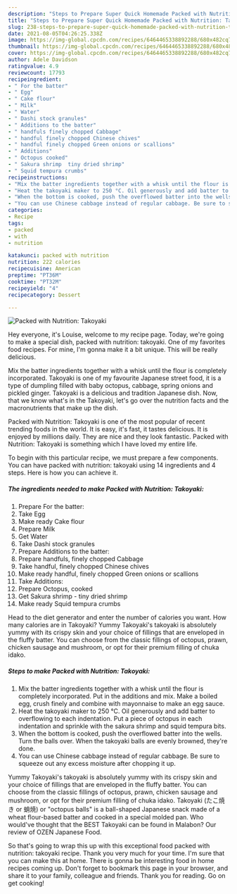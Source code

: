 ```yaml
---
description: "Steps to Prepare Super Quick Homemade Packed with Nutrition: Takoyaki"
title: "Steps to Prepare Super Quick Homemade Packed with Nutrition: Takoyaki"
slug: 238-steps-to-prepare-super-quick-homemade-packed-with-nutrition-takoyaki
date: 2021-08-05T04:26:25.338Z
image: https://img-global.cpcdn.com/recipes/6464465338892288/680x482cq70/packed-with-nutrition-takoyaki-recipe-main-photo.jpg
thumbnail: https://img-global.cpcdn.com/recipes/6464465338892288/680x482cq70/packed-with-nutrition-takoyaki-recipe-main-photo.jpg
cover: https://img-global.cpcdn.com/recipes/6464465338892288/680x482cq70/packed-with-nutrition-takoyaki-recipe-main-photo.jpg
author: Adele Davidson
ratingvalue: 4.9
reviewcount: 17793
recipeingredient:
- " For the batter"
- " Egg"
- " Cake flour"
- " Milk"
- " Water"
- " Dashi stock granules"
- " Additions to the batter"
- " handfuls finely chopped Cabbage"
- " handful finely chopped Chinese chives"
- " handful finely chopped Green onions or scallions"
- " Additions"
- " Octopus cooked"
- " Sakura shrimp  tiny dried shrimp"
- " Squid tempura crumbs"
recipeinstructions:
- "Mix the batter ingredients together with a whisk until the flour is completely incorporated. Put in the additions and mix. Make a boiled egg, crush finely and combine with mayonnaise to make an egg sauce."
- "Heat the takoyaki maker to 250 °C. Oil generously and add batter to overflowing to each indentation. Put a piece of octopus in each indentation and sprinkle with the sakura shrimp and squid tempura bits."
- "When the bottom is cooked, push the overflowed batter into the wells. Turn the balls over. When the takoyaki balls are evenly browned, they&#39;re done."
- "You can use Chinese cabbage instead of regular cabbage. Be sure to squeeze out any excess moisture after chopping it up."
categories:
- Recipe
tags:
- packed
- with
- nutrition

katakunci: packed with nutrition 
nutrition: 222 calories
recipecuisine: American
preptime: "PT36M"
cooktime: "PT32M"
recipeyield: "4"
recipecategory: Dessert

---
```



![Packed with Nutrition: Takoyaki](https://img-global.cpcdn.com/recipes/6464465338892288/680x482cq70/packed-with-nutrition-takoyaki-recipe-main-photo.jpg)

Hey everyone, it's Louise, welcome to my recipe page. Today, we're going to make a special dish, packed with nutrition: takoyaki. One of my favorites food recipes. For mine, I'm gonna make it a bit unique. This will be really delicious.

Mix the batter ingredients together with a whisk until the flour is completely incorporated. Takoyaki is one of my favourite Japanese street food, it is a type of dumpling filled with baby octopus, cabbage, spring onions and pickled ginger. Takoyaki is a delicious and tradition Japanese dish. Now, that we know what&#39;s in the Takoyaki, let&#39;s go over the nutrition facts and the macronutrients that make up the dish.

Packed with Nutrition: Takoyaki is one of the most popular of recent trending foods in the world. It is easy, it's fast, it tastes delicious. It is enjoyed by millions daily. They are nice and they look fantastic. Packed with Nutrition: Takoyaki is something which I have loved my entire life.


To begin with this particular recipe, we must prepare a few components. You can have packed with nutrition: takoyaki using 14 ingredients and 4 steps. Here is how you can achieve it.

<!--inarticleads1-->

##### The ingredients needed to make Packed with Nutrition: Takoyaki:

1. Prepare  For the batter:
1. Take  Egg
1. Make ready  Cake flour
1. Prepare  Milk
1. Get  Water
1. Take  Dashi stock granules
1. Prepare  Additions to the batter:
1. Prepare  handfuls, finely chopped Cabbage
1. Take  handful, finely chopped Chinese chives
1. Make ready  handful, finely chopped Green onions or scallions
1. Take  Additions:
1. Prepare  Octopus, cooked
1. Get  Sakura shrimp - tiny dried shrimp
1. Make ready  Squid tempura crumbs


Head to the diet generator and enter the number of calories you want. How many calories are in Takoyaki? Yummy Takoyaki&#39;s takoyaki is absolutely yummy with its crispy skin and your choice of fillings that are enveloped in the fluffy batter. You can choose from the classic fillings of octopus, prawn, chicken sausage and mushroom, or opt for their premium filling of chuka idako. 

<!--inarticleads2-->

##### Steps to make Packed with Nutrition: Takoyaki:

1. Mix the batter ingredients together with a whisk until the flour is completely incorporated. Put in the additions and mix. Make a boiled egg, crush finely and combine with mayonnaise to make an egg sauce.
1. Heat the takoyaki maker to 250 °C. Oil generously and add batter to overflowing to each indentation. Put a piece of octopus in each indentation and sprinkle with the sakura shrimp and squid tempura bits.
1. When the bottom is cooked, push the overflowed batter into the wells. Turn the balls over. When the takoyaki balls are evenly browned, they&#39;re done.
1. You can use Chinese cabbage instead of regular cabbage. Be sure to squeeze out any excess moisture after chopping it up.


Yummy Takoyaki&#39;s takoyaki is absolutely yummy with its crispy skin and your choice of fillings that are enveloped in the fluffy batter. You can choose from the classic fillings of octopus, prawn, chicken sausage and mushroom, or opt for their premium filling of chuka idako. Takoyaki (たこ焼き or 蛸焼) or &#34;octopus balls&#34; is a ball-shaped Japanese snack made of a wheat flour-based batter and cooked in a special molded pan. Who would&#39;ve thought that the BEST Takoyaki can be found in Malabon? Our review of OZEN Japanese Food. 

So that's going to wrap this up with this exceptional food packed with nutrition: takoyaki recipe. Thank you very much for your time. I'm sure that you can make this at home. There is gonna be interesting food in home recipes coming up. Don't forget to bookmark this page in your browser, and share it to your family, colleague and friends. Thank you for reading. Go on get cooking!
